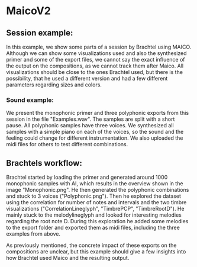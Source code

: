 # MaicoV2
 
## Session example:

In this example, we show some parts of a session by Brachtel using MAICO. 
Although we can show some visualizations used and also the synthesized primer and some of the export files, we cannot say the exact influence of the output on the compositions, as we cannot track them after Maico.
All visualizations should be close to the ones Brachtel used, but there is the possibility, that he used a different version and had a few different parameters regarding sizes and colors.

### Sound example: 

We present the monophonic primer and three polyphonic exports from this session in the file "Examples.wav".
The samples are split with a short pause.
All polyphonic samples have three voices. 
We synthesized all samples with a simple piano on each of the voices, so the sound and the feeling could change for different instrumentation. 
We also uploaded the midi files for others to test different combinations.

## Brachtels workflow:

Brachtel started by loading the primer and generated around 1000 monophonic samples with AI, which results in the overview shown in the image "Monophonic.png". 
He then generated the polyphonic combinations and stuck to 3 voices ("Polyphonic.png"). 
Then he explored the dataset using the correlation for number of notes and intervals and the two timbre visualizations ("CorrelationLineglyph", "TimbrePCP", "TimbreRootD").
He mainly stuck to the melodylineglyph and looked for interesting melodies regarding the root note D. 
During this exploration he added some melodies to the export folder and exported them as midi files, including the three examples from above.

As previously mentioned, the concrete impact of these exports on the compositions are unclear, but this example should give a few insights into how Brachtel used Maico and the resulting output.
